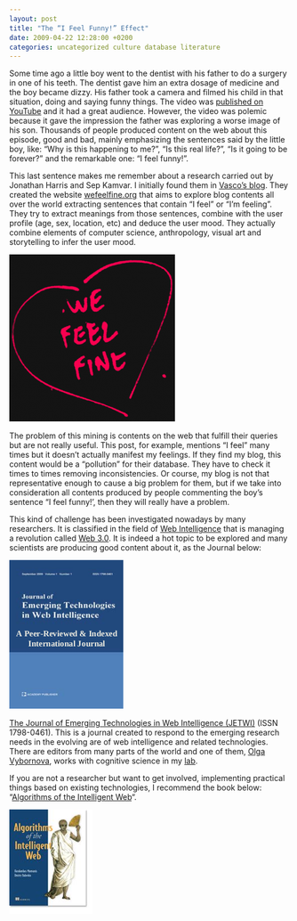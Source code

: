 ```yaml
---
layout: post
title: "The “I Feel Funny!” Effect"
date: 2009-04-22 12:28:00 +0200
categories: uncategorized culture database literature
---
```


Some time ago a little boy went to the dentist with his father to do a surgery in one of his teeth. The dentist gave him an extra dosage of medicine and the boy became dizzy. His father took a camera and filmed his child in that situation, doing and saying funny things. The video was <a href="http://www.youtube.com/watch?v=txqiwrbYGrs">published on YouTube</a> and it had a great audience. However, the video was polemic because it gave the impression the father was exploring a worse image of his son. Thousands of people produced content on the web about this episode, good and bad, mainly emphasizing the sentences said by the little boy, like: “Why is this happening to me?”, “Is this real life?”, “Is it going to be forever?” and the remarkable one: “I feel funny!”.

This last sentence makes me remember about a research carried out by Jonathan Harris and Sep Kamvar. I initially found them in <a href="http://vfurtado.blogspot.com/2009/03/i-feel-good.html">Vasco’s blog</a>. They created the website <a href="http://www.wefeelfine.org/">wefeelfine.org</a> that aims to explore blog contents all over the world extracting sentences that contain “I feel” or “I’m feeling”. They try to extract meanings from those sentences, combine with the user profile (age, sex, location, etc) and deduce the user mood. They actually combine elements of computer science, anthropology, visual art and storytelling to infer the user mood.

<a href="http://69.89.31.239/~hildeber/wp-content/uploads/2009/04/heart.png">![heart-298x300.png](/images/posts/heart-298x300.png)</a>

The problem of this mining is contents on the web that fulfill their queries but are not really useful. This post, for example, mentions “I feel” many times but it doesn’t actually manifest my feelings. If they find my blog, this content would be a “pollution” for their database. They have to check it times to times removing inconsistencies. Or course, my blog is not that representative enough to cause a big problem for them, but if we take into consideration all contents produced by people commenting the boy’s sentence “I feel funny!’, then they will really have a problem.

This kind of challenge has been investigated nowadays by many researchers. It is classified in the field of <a href="http://en.wikipedia.org/wiki/Web_intelligence">Web Intelligence</a> that is managing a revolution called <a href="http://computer.howstuffworks.com/web-30.htm">Web 3.0</a>. It is indeed a hot topic to be explored and many scientists are producing good content about it, as the Journal below:

<a href="http://69.89.31.239/~hildeber/wp-content/uploads/2009/04/journal.png">![journal.png](/images/posts/journal.png)</a>

<a href="http://www.academypublisher.com/jetwi/index.html">The Journal of Emerging Technologies in Web Intelligence (JETWI)</a> (ISSN  1798-0461). This is a journal created to respond to the emerging research needs in the evolving are of web intelligence and related technologies. There are editors from many parts of the world and one of them, <a href="http://www.tele.ucl.ac.be/view-people.php?id=178">Olga Vybornova</a>, works with cognitive science in my <a href="http://www.tele.ucl.ac.be/">lab</a>.

If you are not a researcher but want to get involved, implementing practical things based on existing technologies, I recommend the book below: “<a href="http://www.manning.com/marmanis/">Algorithms of the Intelligent Web</a>“.

<a href="http://69.89.31.239/~hildeber/wp-content/uploads/2009/04/marmanis_cover150.jpg">![marmanis_cover150.jpg](/images/posts/marmanis_cover150.jpg)</a>
